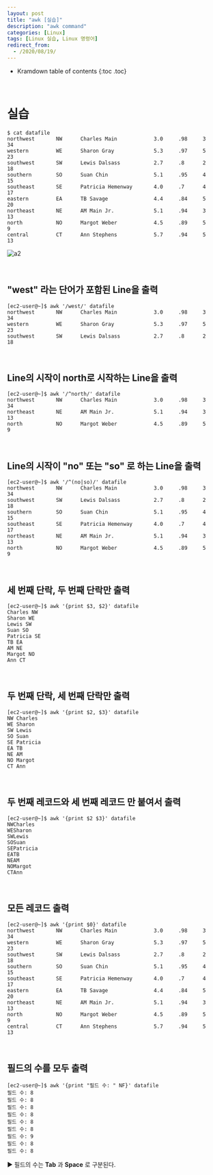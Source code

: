 ```yaml
---
layout: post
title: "awk [실습]"
description: "awk command"
categories: [Linux]
tags: [Linux 실습, Linux 명령어]
redirect_from:
  - /2020/08/19/
---
```


* Kramdown table of contents
{:toc .toc}


<br>

# 실습
~~~
$ cat datafile
northwest       NW      Charles Main            3.0     .98     3       34
western         WE      Sharon Gray             5.3     .97     5       23
southwest       SW      Lewis Dalsass           2.7     .8      2       18
southern        SO      Suan Chin               5.1     .95     4       15
southeast       SE      Patricia Hemenway       4.0     .7      4       17
eastern         EA      TB Savage               4.4     .84     5       20
northeast       NE      AM Main Jr.             5.1     .94     3       13
north           NO      Margot Weber            4.5     .89     5        9
central         CT      Ann Stephens            5.7     .94     5       13
~~~

![a2](https://user-images.githubusercontent.com/69279022/90639702-05352080-e26a-11ea-8956-2945b79e8888.png)

<br>

## "west" 라는 단어가 포함된 Line을 출력
~~~
[ec2-user@~]$ awk '/west/' datafile
northwest       NW      Charles Main            3.0     .98     3       34
western         WE      Sharon Gray             5.3     .97     5       23
southwest       SW      Lewis Dalsass           2.7     .8      2       18
~~~

<br>

## Line의 시작이 north로 시작하는 Line을 출력
~~~
[ec2-user@~]$ awk '/^north/' datafile
northwest       NW      Charles Main            3.0     .98     3       34
northeast       NE      AM Main Jr.             5.1     .94     3       13
north           NO      Margot Weber            4.5     .89     5        9
~~~

<br>

## Line의 시작이 "no" 또는 "so" 로 하는 Line을 출력
~~~
[ec2-user@~]$ awk '/^(no|so)/' datafile
northwest       NW      Charles Main            3.0     .98     3       34
southwest       SW      Lewis Dalsass           2.7     .8      2       18
southern        SO      Suan Chin               5.1     .95     4       15
southeast       SE      Patricia Hemenway       4.0     .7      4       17
northeast       NE      AM Main Jr.             5.1     .94     3       13
north           NO      Margot Weber            4.5     .89     5        9
~~~

<br>

## 세 번째 단락, 두 번째 단락만 출력
~~~
[ec2-user@~]$ awk '{print $3, $2}' datafile
Charles NW
Sharon WE
Lewis SW
Suan SO
Patricia SE
TB EA
AM NE
Margot NO
Ann CT
~~~

<br>

## 두 번째 단락, 세 번째 단락만 출력
~~~
[ec2-user@~]$ awk '{print $2, $3}' datafile
NW Charles
WE Sharon
SW Lewis
SO Suan
SE Patricia
EA TB
NE AM
NO Margot
CT Ann
~~~

<br>

## 두 번째 레코드와 세 번째 레코드 만 붙여서 출력
~~~
[ec2-user@~]$ awk '{print $2 $3}' datafile
NWCharles
WESharon
SWLewis
SOSuan
SEPatricia
EATB
NEAM
NOMargot
CTAnn
~~~

<br>

## 모든 레코드 출력
~~~
[ec2-user@~]$ awk '{print $0}' datafile
northwest       NW      Charles Main            3.0     .98     3       34
western         WE      Sharon Gray             5.3     .97     5       23
southwest       SW      Lewis Dalsass           2.7     .8      2       18
southern        SO      Suan Chin               5.1     .95     4       15
southeast       SE      Patricia Hemenway       4.0     .7      4       17
eastern         EA      TB Savage               4.4     .84     5       20
northeast       NE      AM Main Jr.             5.1     .94     3       13
north           NO      Margot Weber            4.5     .89     5        9
central         CT      Ann Stephens            5.7     .94     5       13
~~~

<br>

## 필드의 수를 모두 출력
~~~
[ec2-user@~]$ awk '{print "필드 수: " NF}' datafile
필드 수: 8
필드 수: 8
필드 수: 8
필드 수: 8
필드 수: 8
필드 수: 8
필드 수: 9
필드 수: 8
필드 수: 8
~~~
▶ 필드의 수는 **Tab** 과 **Space** 로 구분된다.